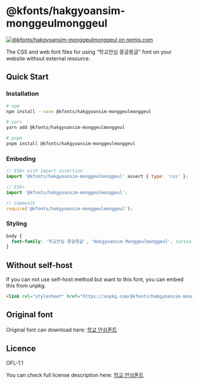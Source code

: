 # @kfonts/hakgyoansim-monggeulmonggeul

[![@kfonts/hakgyoansim-monggeulmonggeul on npmjs.com](https://img.shields.io/npm/v/%40kfonts%2Fhakgyoansim-monggeulmonggeul)](https://www.npmjs.com/package/@kfonts/hakgyoansim-monggeulmonggeul)

The CSS and web font files for using &OpenCurlyDoubleQuote;학교안심 몽글몽글&CloseCurlyDoubleQuote; font on your website without external resource.

## Quick Start

### Installation

```sh
# npm
npm install --save @kfonts/hakgyoansim-monggeulmonggeul

# yarn
yarn add @kfonts/hakgyoansim-monggeulmonggeul

# pnpm
pnpm install @kfonts/hakgyoansim-monggeulmonggeul
```

### Embeding

```js
// ES6+ with import assertion
import '@kfonts/hakgyoansim-monggeulmonggeul' assert { type: 'css' };

// ES6+
import '@kfonts/hakgyoansim-monggeulmonggeul';

// CommonJS
require('@kfonts/hakgyoansim-monggeulmonggeul');
```

### Styling

```css
body {
  font-family: '학교안심 몽글몽글', 'Hakgyoansim Monggeulmonggeul', cursive;
}
```

## Without self-host

If you can not use self-host method but want to this font, you can embed this from unpkg.

```html
<link rel="stylesheet" href="https://unpkg.com/@kfonts/hakgyoansim-monggeulmonggeul/index.css" />
```

## Original font

Original font can download here: [학교 안심폰트](https://copyright.keris.or.kr/wft/fntDwnld)

## Licence

OFL-1.1

You can check full license description here: [학교 안심폰트](https://copyright.keris.or.kr/wft/fntDwnld)
